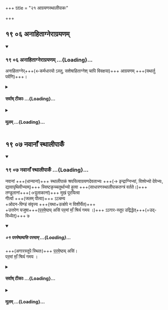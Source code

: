 +++
title = "२१ आग्रयणस्थालीपाकः"

+++

## १९ ०६ अनाहिताग्नेराग्रयणम्

<div class="js_include" includetitle="true" newlevelforh1="3" unfilled url="/vedAH_yajuH/taittirIyam/sUtram/ApastambaH/gRhyam/sUtra-pAThaH/vishvAsa-prastutiH/21_AgrayaNasthAlIpAkaH/19_06_anAhitAgnerAgrayaNam.md">
<details open><summary><h3>१९ ०६ अनाहिताग्नेराग्रयणम्  ...{Loading}...</h3></summary>

अनाहिताग्नेर्+++(←कर्मधारयो ऽस्तु, सशेषाहिताग्नेश् चापि विवक्षया)+++ आग्रयणम् +++(यथार्तु पर्वणि)+++।  

</details>
</div>
<div class="js_include collapsed" newlevelforh1="4" title="सर्वाष् टीकाः" unfilled url="/vedAH_yajuH/taittirIyam/sUtram/ApastambaH/gRhyam/sUtra-pAThaH/sarvASh_TIkAH/21_AgrayaNasthAlIpAkaH/19_06_anAhitAgnerAgrayaNam.md">
<details><summary><h4>सर्वाष् टीकाः ...{Loading}...</h4></summary>
<details><summary>Oldenberg</summary>

6. (Now follows) the Āgrayaṇa sacrifice (or partaking of the first-fruits) of one who has not set up the (Śrauta) fires.
</details>

<details><summary>हरदत्तः</summary>

+++(आग्रयण-शब्दय्)+++ **एतिर्** अत्र प्राशनार्थः । अग्रे प्रथमं अयनं यत्र तद् **आग्रयणम्** । अग्रायणम् इति प्राप्ते छान्दसो दीर्घ-व्यत्ययः ।

तत्-कर्म वक्ष्यते—  
तत्र **अनाहिताग्नि**-ग्रहणम् +++(अर्धाधान-क्रमेण)+++ आहिताग्नेर् औपासनवतः श्रौतेनाऽऽग्रयणेन सह समुच्चय-प्रतिषेधार्थम् ।+++(5)+++  
तेन पार्वणादिषु समुच्चयो भवति ।+++(5)+++ तत्र स्मार्तस्य करणे ऽभ्युदयः । अकरणे न प्रत्यवायः ।

**आग्रयणम्** इति नाम्ना श्रौताग्रयणस्य धर्माः प्राप्यन्ते ।+++(5)+++  
नानिष्ट्वाग्रयणेनाऽऽहिताग्निर् नवस्याश्नीयाद् इति । (आप.श्रौ.६-२९-२.) 

वर्षासु श्यामाकैर् यजेत, शरदि व्रीहिभिः, वसन्ते यवैः, यथुर्तु वेणु-यवैर् इति च ॥६॥
</details>

<details><summary>सुदर्शनः</summary>

उपदिश्यत इति शेषः ।

अत्राऽनाहिताग्नेर् ग्रहणं "सशेषाधानिनो ऽप्याऽऽहिताग्नेर् नेदं स्मार्तम् आग्रयणं श्रौतेन समुच्चेतव्यम्" इत्य्-अर्थम् ।
औपासन-होमादेस् तु अग्नि-होत्र-होमादिना समुच्चय एव ।  

पिण्डपितृयज्ञो मासिश्राद्धं च आहिताग्न्य्-अनाहिताग्न्योर् उभयोर् अपि समुच्चेतव्ये -

"सोऽयम् एवं-विहित एवानाहिताग्नेर् औपासने" (आप.श्रौ.६-२८.) इति वचनात्,  

> पितृयज्ञं तु निर्वर्त्य  
> विप्रश् चन्द्र-क्षयेऽग्निमान् ।  
> पिण्डान्वाहार्यकं श्राद्धं  
> कुर्यान् मासानु-मासिकम् ॥ (म.स्मृ.३-१२२) 

इति मनुवचनाच् च ।  
सर्वाधानिनोऽपि मासि-श्राद्धं होम-वर्जं कर्तव्यम् एव । 

उपदेश-मतं तु—  
सशेषाधानिनश् चाहिताग्नेः ।
पार्वणयोर् औपासन-होमस्य च निवृत्तिः ; दर्श-पूर्ण-मासाभ्याम् अग्निहोत्रेण च कृतार्थत्वात्, कालैक्येन विरोधाच् चेति ।

आग्रयणम् इति कर्मनामधेयम्, येन कर्मणा अग्रे नवद्रव्यं देवान् प्रापयतीति ।
यत्-कर्म कृत्वेैव वाग्रयणं प्रथमायनं नवान्न-प्राशन-प्राप्तिर् भवतीति ॥६॥
</details>
</details>
</div>
<div class="js_include collapsed" newlevelforh1="4" title="मूलम्" unfilled url="/vedAH_yajuH/taittirIyam/sUtram/ApastambaH/gRhyam/sUtra-pAThaH/mUlam/21_AgrayaNasthAlIpAkaH/19_06_anAhitAgnerAgrayaNam.md">
<details><summary><h4>मूलम् ...{Loading}...</h4></summary>

अनाहिताग्नेराग्रयणम् ।

</details>
</div>

## १९ ०७ नवानाँ स्थालीपाकँ

<div class="js_include" includetitle="true" newlevelforh1="3" unfilled url="/vedAH_yajuH/taittirIyam/sUtram/ApastambaH/gRhyam/sUtra-pAThaH/vishvAsa-prastutiH/21_AgrayaNasthAlIpAkaH/19_07_navAnA.N_sthAlIpAka.N.md">
<details open><summary><h3>१९ ०७ नवानाँ स्थालीपाकँ ...{Loading}...</h3></summary>

नवानां +++(धान्यानां)+++ स्थालीपाकं श्रपयित्वाग्रयणदेवताभ्यः +++(→ इन्द्राग्निभ्यां, विश्वेभ्यो देवेभ्यः, द्यावापृथिवीभ्याम्)+++ स्विष्टकृच्चतुर्थाभ्यो हुत्वा +++(साधारणस्थालीपाकतन्त्रं वर्तते।)+++  
तण्डुलानां+++(→पुलाकानां)+++ मुखं पूरयित्वा  
गीर्त्वा +++(जलम् पीत्वा)+++ ऽऽचम्य  
+ओदन-पिण्डं संवृत्त्य +++(यथा+उत्क्षेपे न विशीर्येत)+++  
+उत्तरेण यजुषा+++(प॒र॒मे॒ष्ठ्य् असि॑ पर॒मां माँ॒ श्रियं॑ गमय ।)+++ ऽऽगार-स्तूप उद्विद्धेत्+++(=उद्-विध्येत्)+++ ७  

<div class="js_include bg-light-yellow" includetitle="false" newlevelforh1="2" unfilled="" url="/vedAH_yajuH/taittirIyam/sUtram/ApastambaH/gRhyam/ekAgnikANDam/vishvAsa-prastutiH/2_18/01_parameShThyasi_paramAm.md">
<details open><summary><h5>०१ परमेष्ठ्यसि परमाम् ...{Loading}...</h5></summary>

+++(अगारस्तूपे स्थितः)+++ प॒र॒मे॒ष्ठ्य् असि॑।  
पर॒मां माँ॒ श्रियं॑ गमय ।  

</details>
</div>
</details>
</div>
<div class="js_include collapsed" newlevelforh1="4" title="सर्वाष् टीकाः" unfilled url="/vedAH_yajuH/taittirIyam/sUtram/ApastambaH/gRhyam/sUtra-pAThaH/sarvASh_TIkAH/21_AgrayaNasthAlIpAkaH/19_07_navAnA.N_sthAlIpAka.N.md">
<details><summary><h4>सर्वाष् टीकाः ...{Loading}...</h4></summary>
<details><summary>Oldenberg</summary>

7. He prepares a Sthālīpāka of the fresh fruits, sacrifices to the deities of the (Śrauta) Āgrayaṇa sacrifice with (Agni) Sviṣṭakṛt as the fourth, fills his mouth with grains, swallows them, sips water, forms a lump of the boiled (sacrificial) food, and throws it up with the next Yajus (II, 18, 1) to the summit of the house.
</details>

<details><summary>हरदत्तः</summary>

- **नवानां** व्रीहीणां यवानां वा औपासने श्रपयित्वा  
- प्रतिष्ठितम् अभिघार्याग्निम् उपसमाधाय  
- संपरिस्तीय  
- तूष्णीं समन्तं परिषिच्य  
- दर्वीं संमृज्य  
- स्थालीपाकाद् उपघातं चतस्र आहुतीर् जुहोत्य् **आग्रयणदेवताभ्यः स्विष्टकृच्चतुर्थाभ्यः** — 
  - इन्द्राग्निभ्यां स्वाहा । अग्नीन्द्राभ्यामिति वा ।
  - ततो विश्वेभ्यो देवेभ्यः, ततो द्यावापृथिवीभ्यां, अग्नये स्विष्टकृत इति ।
- पूर्ववत् परिषेचनम् ।

एतावद् एव कर्म नान्यत् किञ्चित्, प्रापकाभावात् ।  
केचित् सर्वं कुर्वन्ति ।+++(5)+++

ततः **तण्डुलानां मुखं** पूरयति ।  
अत्र तण्डुलशब्दः ओदनावयवेषु पुलाकेषु वर्तते ।+++(5)+++  
यथा "मेक्षणे तण्डुला" इत्यत्र ।  
तेन हविषश् शेषाद् अवदाय पूरणम् ।  
अन्ये शुद्धान् एव तण्डुलानिच्छन्ति ।

तान् **गीर्त्वा** भक्षयित्वाऽऽचम्य तत ओदनपिण्डं संवर्तयति प्रयत्नेन सम्पादयति ।
यथा स्तूपे उद्विध्यमानो न संशीर्यति तथा संवर्त्य तमगारस्तूपे उद्विध्येत् — **उत्तरेण यजुषा** "परमेष्ठ्य् असी"त्यनेन _ऊर्ध्वं विध्येत्_, यथा **स्तूपे** निपततति । स्तूपः पृष्ठवंशः ।
**विद्धेद्** इत्यपपाठः, छान्दसो वा ।

आग्रयण-वचनाद् एव सिद्धे **नवानाम्** इति वचनम् अनाहिताग्नेर् नवानां स्थालीपाक एव यथा स्यात् - अन्ये कल्पा श्रौतदृष्टा मा भूवन्निति ।  
स्विष्टकृच्-चतुर्थ-वचनं सोम-निवृत्य्-अर्थम् ।

तेन+++(←केन??)+++ श्यामाकानां वेणुयवानां चाग्रयणं अनाहिताग्नेर् भवति ॥७॥
</details>

<details><summary>सुदर्शनः</summary>

**नवानां** व्रीहीणां यवानां वा सम्बन्धिनां पत्न्य् अवहन्तीत्यादि-विधिना **स्थालीपाकम्** एव श्रपयित्वा  
ऽग्नेर् उपसमाधानाद्य्-अग्नि-मुखान्ते कृते  
**आग्रयण**प्रधान **देवताभ्यः** श्रौते चोदिताभ्यः **स्विष्टकृच्-चतुर्थाभ्यः** = स्विष्टकृच्चतुर्थो यासां, ताभ्यो जुहोति ।  
तत्र प्रथमम् इन्द्राग्निभ्यां अग्नीन्द्राभ्यां वा स्वाहेति जुहोति ।  
ततो विश्वेभ्यो देवेभ्यस् स्वाहेति ।  
ततश् च द्यावा-पृथिवीभ्यां स्वाहेति ।  
सर्वत्र च स्वेनैवावदानधर्मेण ।  
अथ लेपयोर् इत्यादि-तन्त्र-शेष-समाप्तिः ।  

ननु— श्रौते "आग्नेयम् अष्टाकपालं निर्वपति पुराणानां व्रीहीणां" इत्य् अग्निः प्रथम- देवता । तत् कथम् इन्द्राग्निभ्याम् अग्नीन्द्राभ्यां वा प्रथमाहुतिः ?  
सत्यं; स तु तत्राग्निर् अङ्ग-देवता, न प्रधान-देवता; आग्रयण-देवताभ्य इति च प्रधान-देवतानाम् एव सम्प्रत्ययः ; अन्यथा अतिप्रसङ्गात् ।  
अप्रधान्यं चाग्नेः "आग्रयणं भवति हुताद्याय" इत्य् अत्रेन्द्राग्न्य्-आदीनाम् एवोपदेशात्, ऐन्द्राग्नस्य मुख्य-प्रधानत्वे चामावास्या-तन्त्रम् इति तन्त्र-नियमस्योपपत्तेः, "दश हविषां द्वे स्विष्टकृतः" इत्यत्राग्नेययोर् याज्यानुवाक्ययोर् अभावाच्च ।

अत्र च **स्विष्टकृच्चतुर्थाभ्य** इति वचनं श्रौतवद् इह व्रीह्याग्रयणेन श्यामाकाग्रयणस्य पाक्षिकी समानतन्त्रता मा भूद् इत्य्-एवम्-अर्थम् ।
तेनानाहितग्नीनां नाना-तन्त्रम् एव ।+++(4)+++

वर्षासु पर्वणि सोमाय श्यामाकाग्रयणं कर्तव्यम्,  
द्रव्य-देवता-कालानाम् अनुक्तानाम् अप्याग्रयण-नाम-धेयाद् अवगतानां आकाङ्क्षितानां स्वीकारे विरोधाभावात् ।+++(4)+++

अत एव न्यायाच् छरदि व्रीहीणाम् आग्रयणं, वसन्ते च यवानां पर्वण्य् एव ।

केचित्— स्विष्टकृच्-चतुर्थ-वचनाद् आहिताग्नेः श्यामाकादीनां वेणुयवानां चाग्रयणम् एव न भवतीति । तन्न ; अकृताग्रयणस्य नव-श्यामाकाद्य्-अशनाभ्युपगमे ऽतिप्रसङ्गात्, स्विष्टकृच्-चतुर्थ-वचनस्योक्तार्थत्वाच् च ॥

ततस् तन्त्रशेषे समाप्ते **तण्डुलानां मुखम्** आस्यं पूरयति ।  
तण्डुलाश् चाशृताः, प्रसिद्धत्वात् । शृता इत्यपरे - "ये मेक्षणे तण्डुला" इति दर्शनात् ।  
शृत-पक्षे हुतशेषात् प्रतिपत्त्य्-अपेक्षाद् उपादाय मुख-पूरणम् ।

ततो **निगीर्य** तण्डुलान् **आचामति** - अपस् सकृत् पिबतीत्यर्थः । कर्माङ्गतया चेदम् आचमन-विधानं, प्रकरणात् ।  
शुद्ध्य्-अर्थाचमनम् अपि "आसीनस् त्रिर् आचामेत्" (आप.ध.१-१६-२.) इत्याद्य्-अनेकपदार्थान्वितं शास्त्रान्तर-प्राप्तं कर्तव्यम् एव ।

तत ओदनेन हुत-शेषेण **पिण्डं संवर्तयति** - यथा उद्विध्यमानो न शीर्यति तथा सुदृढं करोति ।
ततस्तं पिण्डमुत्तरेण यजुषा "परमेष्ठ्यसि" इत्यनेन **उद्विद्धेत्** ऊर्ध्वं विक्षिपेत् ।  
यथागारस्तूपे पृष्ठवंशे पतति तथा विद्धेत् । यकार-लोपश् छान्दसः ॥७॥
</details>
</details>
</div>
<div class="js_include collapsed" newlevelforh1="4" title="मूलम्" unfilled url="/vedAH_yajuH/taittirIyam/sUtram/ApastambaH/gRhyam/sUtra-pAThaH/mUlam/21_AgrayaNasthAlIpAkaH/19_07_navAnA.N_sthAlIpAka.N.md">
<details><summary><h4>मूलम् ...{Loading}...</h4></summary>

नवानाँ स्थालीपाकँ श्रपयित्वाऽऽग्रयणदेवताभ्यः स्विष्टकृच्चतुर्थाभ्यो हुत्वा तण्डुलानां मुखं पूरयित्वा गीर्त्वाचम्यौदनपिण्डँ संवृत्त्योत्तरेण यजुषागारस्तूप उद्विद्धेत् ।

</details>
</div>
